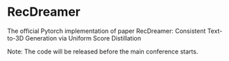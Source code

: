 # RecDreamer
The official Pytorch implementation of paper RecDreamer: Consistent Text-to-3D Generation via Uniform Score Distillation

Note: The code will be released before the main conference starts.
